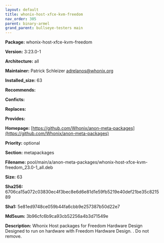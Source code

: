```yaml
---
layout: default
title: whonix-host-xfce-kvm-freedom
nav_order: 305
parent: binary-armel
grand_parent: bullseye-testers main
---
```


**Package:** whonix-host-xfce-kvm-freedom

**Version:** 3:23.0-1

**Architecture:**  all

**Maintainer:**  Patrick Schleizer <adrelanos@whonix.org>

**Installed_size:**  63

**Recommends:**  

**Conficts:**  

**Replaces:**  

**Provides:**  

**Homepage:**  [https://github.com/Whonix/anon-meta-packages](https://github.com/Whonix/anon-meta-packages)

**Priority:**  optional

**Section:** metapackages

**Filename:**  pool/main/a/anon-meta-packages/whonix-host-xfce-kvm-freedom_23.0-1_all.deb

**Size:**  63

**Sha256:**  6706ca15a072c03830ec4f3bec8e6d6e81d1e59fb5219e40def21be35c821589

**Sha1:**  5e81ed9748ce059b44fa6cbb9e257387b50d22e7

**Md5sum:**  3b96cfc6b9ca93cb52256a4b3d71549e

**Description:** Whonix Host packages for Freedom Hardware Design
 Designed to run on hardware with Freedom Hardware Design.
 .
 Do not remove.


